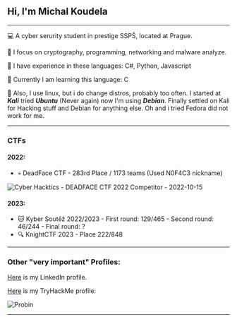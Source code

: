 ##                               Hi, I'm Michal Koudela
_____________________________________________________________________________________________________
💻 A cyber serurity student in prestige SSPŠ, located at Prague.

🔧 I focus on cryptography, programming, networking and malware analyze.

📘 I have experience in these languages: C#, Python, Javascript

📕 Currently I am learning this language: C

🐧 Also, I use linux, but i do change distros, probably too often. I started at ***Kali*** tried ***Ubuntu*** (Never again)
now I'm using ***Debian***. Finally settled on Kali for Hacking stuff and Debian for anything else. Oh and i tried Fedora did not work for me.

_____________________________________________________________________________________________________
### CTFs
#### 2022:
- 💀 DeadFace CTF - 283rd Place / 1173 teams (Used N0F4C3 nickname)

![Cyber Hacktics - DEADFACE CTF 2022 Competitor - 2022-10-15](https://user-images.githubusercontent.com/100596513/196055979-7862a24e-2a51-4d21-ad0f-96506934a907.png)

#### 2023:
- 🐱 Kyber Soutěž 2022/2023 - First round: 129/465 
                            - Second round: 46/244 
                            - Final round: ?
- 🔍 KnightCTF 2023  - Place 222/848
_____________________________________________________________________________________________________

### Other "very important" Profiles:
[Here](https://www.linkedin.com/in/michal-koudela/) is my LinkedIn profile.

[Here](https://tryhackme.com/p/Probin) is my TryHackMe profile:

![Probin](https://user-images.githubusercontent.com/100596513/174675447-dee6a992-4c8e-45c9-a81b-cf2463167e57.png)
_____________________________________________________________________________________________________
